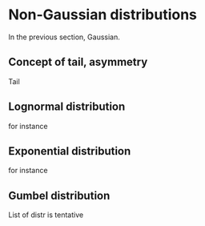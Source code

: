 
# Non-Gaussian distributions

In the previous section, Gaussian.

## Concept of tail, asymmetry

Tail 


## Lognormal distribution

for instance

## Exponential distribution

for instance


## Gumbel distribution

List of distr is tentative